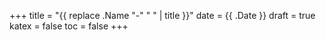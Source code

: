 +++
title = "{{ replace .Name "-" " " | title }}"
date  = {{ .Date }}
draft = true
katex = false
toc   = false
+++

